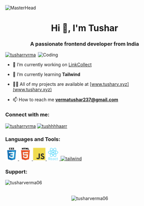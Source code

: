 ![MasterHead](https://cdn.pixabay.com/photo/2016/02/03/08/32/banner-1176676_960_720.jpg)


<h1 align="center">Hi 👋, I'm Tushar</h1>
<h3 align="center">A passionate frontend developer from India</h3>
<img align="right" alt="Coding" width="400" src="https://www.bypeople.com/wp-content/uploads/2019/03/people-at-work.gif">

<p align="left"> <a href="https://twitter.com/tusharrvrma" target="blank"><img src="https://img.shields.io/twitter/follow/tusharrvrma?logo=twitter&style=for-the-badge" alt="tusharrvrma" /></a> </p>

<!-- - 🔭 I’m currently working on [Image Craft](https://imagecraft-htmgm0ced-tusharverma06.vercel.app/) -->
- 🔭 I’m currently working on [LinkCollect](https://linkcollect.io/)

- 🌱 I’m currently learning **Tailwind**

- 👨‍💻 All of my projects are available at [www.tusharv.xyz](www.tusharv.xyz)

- 📫 How to reach me **vermatushar237@gmail.com**

<h3 align="left">Connect with me:</h3>
<p align="left">
<a href="https://twitter.com/tusharrvrma" target="blank"><img align="center" src="https://raw.githubusercontent.com/rahuldkjain/github-profile-readme-generator/master/src/images/icons/Social/twitter.svg" alt="tusharrvrma" height="30" width="40" /></a>
<a href="https://instagram.com/tushhhhaarr" target="blank"><img align="center" src="https://raw.githubusercontent.com/rahuldkjain/github-profile-readme-generator/master/src/images/icons/Social/instagram.svg" alt="tushhhhaarr" height="30" width="40" /></a>
</p>

<h3 align="left">Languages and Tools:</h3>
<p align="left">
 <a href="https://www.w3schools.com/css/" target="_blank" rel="noreferrer"> 
   <img src="https://raw.githubusercontent.com/devicons/devicon/master/icons/css3/css3-original-wordmark.svg" alt="css3" width="40" height="40"/>
  </a> 
  <a href="https://www.w3.org/html/" target="_blank" rel="noreferrer"> 
    <img src="https://raw.githubusercontent.com/devicons/devicon/master/icons/html5/html5-original-wordmark.svg" alt="html5" width="40" height="40"/>
  </a> 
  <a href="https://developer.mozilla.org/en-US/docs/Web/JavaScript" target="_blank" rel="noreferrer"> 
    <img src="https://raw.githubusercontent.com/devicons/devicon/master/icons/javascript/javascript-original.svg" alt="javascript" width="40" height="40"/>
  </a> 
  <a href="https://reactjs.org/" target="_blank" rel="noreferrer"> 
    <img src="https://raw.githubusercontent.com/devicons/devicon/master/icons/react/react-original-wordmark.svg" alt="react" width="40" height="40"/>
  </a>
  <a href="https://tailwindcss.com/" target="_blank" rel="noreferrer"> 
    <img src="https://user-images.githubusercontent.com/117444846/235337708-82d90832-c36a-47e1-a29e-4ccb5ff3b09f.png" alt="tailwind" width="40" height="40"/>
  </a>
</p>

<h3 align="left">Support:</h3>
<p><a href="https://www.buymeacoffee.com/tusharverma06"> <img align="left" src="https://cdn.buymeacoffee.com/buttons/v2/default-yellow.png" height="50" width="210" alt="tusharverma06" /></a></p><br><br>

<p><img align="center" src="https://github-readme-stats.vercel.app/api/top-langs?username=tusharverma06&show_icons=true&locale=en&layout=compact" alt="tusharverma06" /></p>
